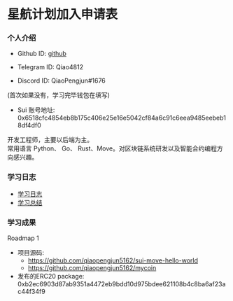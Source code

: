 # 星航计划加入申请表

### 个人介绍

* Github ID: [github](https://github.com/qiaopengjun5162)

* Telegram ID: Qiao4812

* Discord ID: QiaoPengjun#1676

(首次如果没有，学习完毕钱包在填写)

* Sui 账号地址:
0x6518cfc4854eb8b175c406e25e16e5042cf84a6c91c6eea9485eebeb18df4df0

开发工程师，主要以后端为主。  
常用语言 Python、 Go、 Rust、Move。对区块链系统研发以及智能合约编程方向感兴趣。

### 学习日志

* [学习日志](journal.md)
* [学习总结](summary.md)

### 学习成果

Roadmap  1  

* 项目源码:
  * <https://github.com/qiaopengjun5162/sui-move-hello-world>
  * <https://github.com/qiaopengjun5162/mycoin>
* 发布的ERC20
package: 0xb2ec6903d87ab9351a4472eb9bdd10d975bdee621108b4c8ba6af23ac44f34f9
